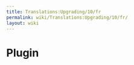 ```yaml
---
title: Translations:Upgrading/10/fr
permalink: wiki/Translations:Upgrading/10/fr/
layout: wiki
---
```


# Plugin
